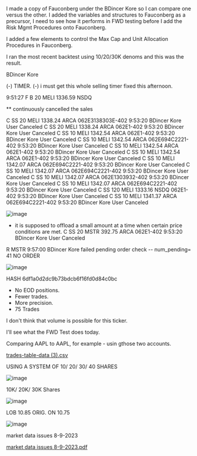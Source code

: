 I made a copy of Fauconberg under the BDincer Kore so I can compare one versus the other. I added the variables and structures to Fauconberg as a precursor, I need to see how it performs in FWD testing before I add the Risk Mgmt Procedures onto Fauconberg.

I added a few elements to control the Max Cap and Unit Allocation Procedures in Fauconberg.

I ran the most recent backtest using 10/20/30K denoms and this was the result.


BDincer Kore


(-) TIMER.
(-) i must get this whole selling timer fixed this afternoon.


9:51:27	
F	B	20	MELI	1336.59	NSDQ

** continuously cancelled the sales 

  
C	SS	20	MELI	1338.24	ARCA	062E3138303E-402	9:53:20	BDincer Kore	User Canceled
C	SS	20	MELI	1338.24	ARCA	062E1-402	9:53:20	BDincer Kore	User Canceled
C	SS	10	MELI	1342.54	ARCA	062E1-402	9:53:20	BDincer Kore	User Canceled
C	SS	10	MELI	1342.54	ARCA	062E694C2221-402	9:53:20	BDincer Kore	User Canceled
C	SS	10	MELI	1342.54	ARCA	062E1-402	9:53:20	BDincer Kore	User Canceled
C	SS	10	MELI	1342.54	ARCA	062E1-402	9:53:20	BDincer Kore	User Canceled
C	SS	10	MELI	1342.07	ARCA	062E694C2221-402	9:53:20	BDincer Kore	User Canceled
C	SS	10	MELI	1342.07	ARCA	062E694C2221-402	9:53:20	BDincer Kore	User Canceled
C	SS	10	MELI	1342.07	ARCA	062E1303932-402	9:53:20	BDincer Kore	User Canceled
C	SS	10	MELI	1342.07	ARCA	062E694C2221-402	9:53:20	BDincer Kore	User Canceled
C	SS	120	MELI	1333.16	NSDQ	062E1-402	9:53:20	BDincer Kore	User Canceled
C	SS	10	MELI	1341.37	ARCA	062E694C2221-402	9:53:20	BDincer Kore	User Canceled

![image](https://github.com/bdincerTrader/Fauconberg1/assets/127531384/32aa56d9-aef2-417f-a2ce-17ca2c35013b)



* it is supposed to offload a small amount at a time when certain price conditions are met.
C	SS	20	MSTR	392.75	ARCA	062E1-402	9:53:20	BDincer Kore	User Canceled

R	 	 	MSTR	 	 	 	9:57:00	BDincer Kore	failed pending order check -- num_pending= 41	NO ORDER

![image](https://github.com/bdincerTrader/Fauconberg1/assets/127531384/24afd7e7-6cce-47ea-a46d-2cfee8a48b89)




HASH     6df1a0d2dc9b73bdcb6f16fd0d84c0bc

- No EOD positions.
- Fewer trades.
- More precision.
- 75 Trades

I don't think that volume is possible for this ticker.

I'll see what the FWD Test does today. 

Comparing AAPL to AAPL, for example - usin gthose two accounts.

[trades-table-data (3).csv](https://github.com/bdincerTrader/Fauconberg1/files/12303057/trades-table-data.3.csv)




USING A SYSTEM OF 10/ 20/ 30/ 40 SHARES 

![image](https://github.com/bdincerTrader/Fauconberg1/assets/127531384/e9706f68-2e67-46f6-b88f-3d3a80d2bea2)


10K/ 20K/ 30K Shares 

![image](https://github.com/bdincerTrader/Fauconberg1/assets/127531384/9d02f425-6a40-412c-af22-5db209fa0ffa)



LOB  10.85
ORIG. ON 10.75

![image](https://github.com/bdincerTrader/Fauconberg1/assets/127531384/2b54a0d5-40ad-4785-8475-7ed52016c0f0)



market data issues 8-9-2023

[market data issues 8-9-2023.pdf](https://github.com/bdincerTrader/Fauconberg1/files/12305458/market.data.issues.8-9-2023.pdf)
